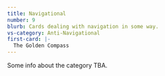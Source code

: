 ```yaml
---
title: Navigational
number: 9
blurb: Cards dealing with navigation in some way.
vs-category: Anti-Navigational
first-card: |-
  The Golden Compass
---
```

Some info about the category TBA.
